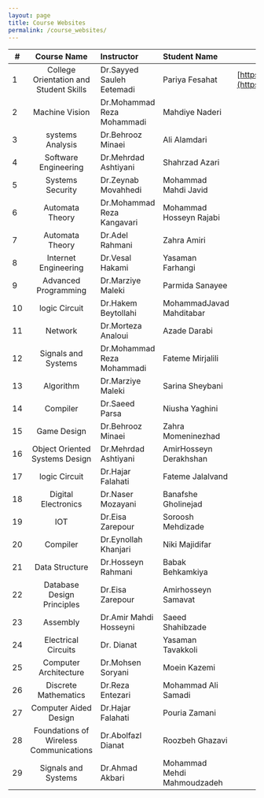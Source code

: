 ```yaml
---
layout: page
title: Course Websites
permalink: /course_websites/
---
```


| # |       Course Name                      |   Instructor     |   Student Name   | Website URL           |
|---|:--------------------------------------:|:-----------------|:-----------------|:---------------------:|
| 1 | College Orientation and Student Skills |Dr.Sayyed Sauleh Eetemadi  | Pariya Fesahat            | [https://sauleh.github.io/co98](https://sauleh.github.io/co98) |
| 2 |            Machine Vision              |Dr.Mohammad Reza Mohammadi |Mahdiye Naderi             |                      |
| 3 |           systems Analysis             |Dr.Behrooz Minaei          |Ali Alamdari               |                      |
| 4 |         Software Engineering           |Dr.Mehrdad Ashtiyani       |Shahrzad Azari             |                      |
| 5 |           Systems Security             |Dr.Zeynab Movahhedi        |Mohammad Mahdi Javid       |                      |
| 6 |           Automata Theory              |Dr.Mohammad Reza Kangavari |Mohammad Hosseyn Rajabi    |                      |
| 7 |           Automata Theory              |Dr.Adel Rahmani            |Zahra Amiri                |                      |
| 8 |         Internet Engineering           |Dr.Vesal Hakami            |Yasaman Farhangi           |                      |
| 9 |         Advanced Programming           |Dr.Marziye Maleki          |Parmida Sanayee            |                      |
|10 |            logic Circuit               |Dr.Hakem Beytollahi        |MohammadJavad Mahditabar   |                      |
|11 |                Network                 |Dr.Morteza Analoui         |Azade Darabi               |                      |
|12 |         Signals and Systems            |Dr.Mohammad Reza Mohammadi |Fateme Mirjalili           |                      |
|13 |               Algorithm                |Dr.Marziye Maleki          |Sarina Sheybani            |                      |
|14 |               Compiler                 |Dr.Saeed Parsa             |Niusha Yaghini             |                      |
|15 |              Game Design               |Dr.Behrooz Minaei          |Zahra Momeninezhad         |                      |
|16 |    Object Oriented Systems Design      |Dr.Mehrdad Ashtiyani       |AmirHosseyn Derakhshan     |                      |
|17 |           logic Circuit                |Dr.Hajar Falahati          |Fateme Jalalvand           |                      |
|18 |         Digital Electronics            |Dr.Naser Mozayani          |Banafshe Gholinejad        |                      |
|19 |                IOT                     |Dr.Eisa Zarepour           |Soroosh Mehdizade          |                      |
|20 |              Compiler                  |Dr.Eynollah Khanjari       |Niki Majidifar             |                      |
|21 |          Data Structure                |Dr.Hosseyn Rahmani         |Babak Behkamkiya           |                      |
|22 |      Database Design Principles        |Dr.Eisa Zarepour           |Amirhosseyn Samavat        |                      |
|23 |             Assembly                   |Dr.Amir Mahdi Hosseyni     |Saeed Shahibzade           |                      |
|24 |        Electrical Circuits             |Dr. Dianat                 |Yasaman Tavakkoli          |                      |
|25 |       Computer Architecture            |Dr.Mohsen Soryani          |Moein Kazemi               |                              
|26 |       Discrete Mathematics             |Dr.Reza Entezari           |Mohammad Ali Samadi        |              |
|27 |       Computer Aided Design            |Dr.Hajar Falahati          |Pouria Zamani              |           |
|28 |  Foundations of Wireless Communications|Dr.Abolfazl Dianat         |Roozbeh Ghazavi            |              |
|29 |  Signals and Systems                   |Dr.Ahmad Akbari            |Mohammad Mehdi Mahmoudzadeh|             |